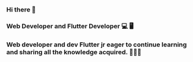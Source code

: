 ### Hi there 👋

### Web Developer and Flutter Developer 💻 🖥

### Web developer and dev Flutter jr eager to continue learning and sharing all the knowledge acquired. 🤘🤘🤘
<!--
**mikedarkcode/mikedarkcode** is a ✨ _special_ ✨ repository because its `README.md` (this file) appears on your GitHub profile.

Here are some ideas to get you started:

- 🔭 I’m currently working on ...
- 🌱 I’m currently learning ...
- 👯 I’m looking to collaborate on ...
- 🤔 I’m looking for help with ...
- 💬 Ask me about ...
- 📫 How to reach me: ...
- 😄 Pronouns: ...
- ⚡ Fun fact: ...
-->
